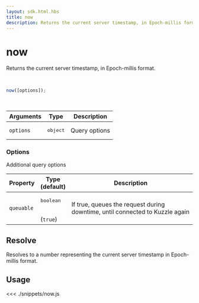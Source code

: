 ```yaml
---
layout: sdk.html.hbs
title: now
description: Returns the current server timestamp, in Epoch-millis format.
---
```


# now

Returns the current server timestamp, in Epoch-millis format.

<br/>

```javascript
now([options]);
```

<br/>

| Arguments | Type              | Description   |
| --------- | ----------------- | ------------- |
| `options` | <pre>object</pre> | Query options |

### **Options**

Additional query options

| Property   | Type<br/>(default)              | Description                                                                  |
| ---------- | ------------------------------- | ---------------------------------------------------------------------------- |
| `queuable` | <pre>boolean</pre><br/>(`true`) | If true, queues the request during downtime, until connected to Kuzzle again |

## Resolve

Resolves to a number representing the current server timestamp in Epoch-millis format.

## Usage

<<< ./snippets/now.js
